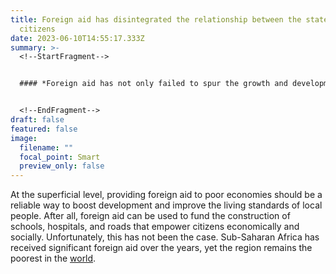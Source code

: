 ```yaml
---
title: Foreign aid has disintegrated the relationship between the state and its
  citizens
date: 2023-06-10T14:55:17.333Z
summary: >-
  <!--StartFragment-->


  #### *Foreign aid has not only failed to spur the growth and development in Africa that it initially promised, but it is causing a deterioration of the relationship between governments and their citizens, write Philip Akrofi Atitianti and Samuel Kofi Asiamah.*


  <!--EndFragment-->
draft: false
featured: false
image:
  filename: ""
  focal_point: Smart
  preview_only: false
---
```

<!--StartFragment-->

At the superficial level, providing foreign aid to poor economies should be a reliable way to boost development and improve the living standards of local people. After all, foreign aid can be used to fund the construction of schools, hospitals, and roads that empower citizens economically and socially. Unfortunately, this has not been the case. Sub-Saharan Africa has received significant foreign aid over the years, yet the region remains the poorest in the [world](https://www.imf.org/-/media/Files/News/Seminars/2022/high-level-policy-dialogue-on-inequality/Presentations/English/gabriela-inchauste-inequality-in-ssa-eng.ashx).

<!--EndFragment-->
